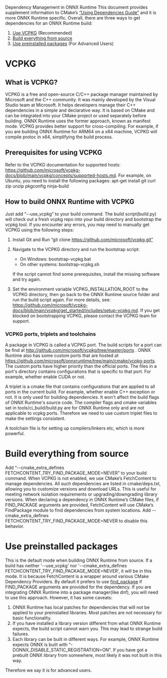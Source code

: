 Dependency Management in ONNX Runtime
This document provides supplement information to CMake’s [“Using Dependencies Guide”](https://cmake.org/cmake/help/latest/guide/using-dependencies/index.html) and it is more ONNX Runtime specific. 
Overall, there are three ways to get dependencies for an ONNX Runtime build:

1. [Use VCPKG](#vcpkg) (Recommended)
2. [Build everything from source](#build-everything-from-source)
3. [Use preinstalled packages](#use-preinstalled-packages) (For Advanced Users)

# VCPKG

## What is VCPKG?

VCPKG is a free and open-source C/C++ package manager maintained by Microsoft and the C++ community. It was mainly developed by the Visual Studio team at Microsoft. It helps developers manage their C++ dependencies in a simple and declarative way. It is based on CMake and can be integrated into your CMake project or used separately before building. ONNX Runtime uses the former approach, known as manifest mode.
VCPKG provides better support for cross-compiling. For example, if you are building ONNX Runtime for ARM64 on a x64 machine, VCPKG will compile protoc in x64, simplifying the build process.

## Prerequisites for using VCPKG

Refer to the VCPKG documentation for supported hosts: https://github.com/microsoft/vcpkg-docs/blob/main/vcpkg/concepts/supported-hosts.md. For example, on Ubuntu, you need to install the following packages:
apt-get install git curl zip unzip pkgconfig ninja-build

## How to build ONNX Runtime with VCPKG

Just add “--use_vcpkg” to your build command.  The build script(build.py) will check out a fresh vcpkg repo into your build directory and bootstrap the vcpkg tool.  If you encounter any errors, you may need to manually get VCPKG using the following steps:
1. Install Git and Run “git clone https://github.com/microsoft/vcpkg.git”
2. Navigate to the VCPKG directory and run the bootstrap script:
     - On Windows: bootstrap-vcpkg.bat
     - On other systems: bootstrap-vcpkg.sh

    If the script cannot find some prerequisites, install the missing software and try again.
3. Set the environment variable VCPKG_INSTALLATION_ROOT to the VCPKG directory, then go back to the ONNX Runtime source folder and run the build script again.
For more details, see: https://github.com/microsoft/vcpkg-docs/blob/main/vcpkg/get_started/includes/setup-vcpkg.md. If you get blocked on bootstrapping VCPKG, please contact the VCPKG team for support.

### VCPKG ports, triplets and toolchains

A package in VCPKG is called a VCPKG port. The build scripts for a port can be find at http://github.com/microsoft/vcpkg/tree/master/ports . ONNX Runtime also has some custom ports that are hosted at https://github.com/microsoft/onnxruntime/tree/main/cmake/vcpkg-ports. The custom ports have higher priority than the official ports. The files in a port's directory contains configurations that is specific to that port. For example, whether enable CUDA or not.

A triplet is a cmake file that contains configurations that are applied to all ports in the current build. For example, whether enable C++ exception or not. It is only used for building dependencies. It won't affect the build flags of ONNX Runtime's source code. The compiler flags and cmake variables set in tools/ci_build/build.py are for ONNX Runtime only and are not applicable to vcpkg ports. Therefore we need to use custom triplet files to make the settings consistent. 

A toolchain file is for setting up compilers/linkers etc, which is more powerful.  

# Build everything from source

Add “--cmake_extra_defines FETCHCONTENT_TRY_FIND_PACKAGE_MODE=NEVER” to your build command. When VCPKG is not enabled, we use CMake’s FetchContent to manage dependencies. All such dependencies are listed in cmake/deps.txt, allowing you to customize versions and download URLs. This is useful for meeting network isolation requirements or upgrading/downgrading library versions.
When declaring a dependency in ONNX Runtime’s CMake files, if FIND_PACKAGE arguments are provided, FetchContent will use CMake’s FindPackage module to find dependencies from system locations. Add --cmake_extra_defines FETCHCONTENT_TRY_FIND_PACKAGE_MODE=NEVER to disable this behavior.

# Use preinstalled packages

This is the default mode when building ONNX Runtime from source. If a build has neither '--use_vcpkg' nor '--cmake_extra_defines FETCHCONTENT_TRY_FIND_PACKAGE_MODE=NEVER', it will be in this mode. It is because FetchContent is a wrapper around various CMake Dependency Providers. By default it prefers to use [find_package](https://cmake.org/cmake/help/latest/command/find_package.html) if FIND_PACKAGE arguments are provided for the dependency.   If you are integrating ONNX Runtime into a package manager(like dnf), you will need to use this approach. However, it has some caveats:

1. ONNX Runtime has local patches for dependencies that will not be applied to your preinstalled libraries. Most patches are not necessary for basic functionality.
2. If you have installed a library version different from what ONNX Runtime expects, the build script cannot warn you. This may lead to strange build failures.
3. Each library can be built in different ways. For example, ONNX Runtime expects ONNX is built with “-DONNX_DISABLE_STATIC_REGISTRATION=ON”. If you have got a prebuilt ONNX library from somewhere, most likely it was not built in this way. 

Therefore we say it is for advanced users.
